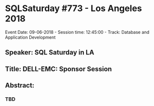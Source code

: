 # SQLSaturday #773 - Los Angeles 2018
Event Date: 09-06-2018 - Session time: 12:45:00 - Track: Database and Application Development
## Speaker: SQL Saturday in LA
## Title: DELL-EMC: Sponsor Session
## Abstract:
### TBD

